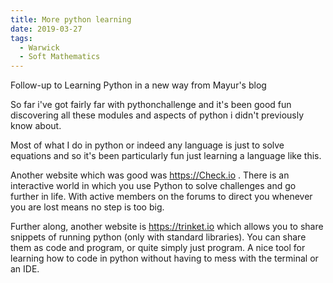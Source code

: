 ```yaml
---
title: More python learning
date: 2019-03-27
tags:
  - Warwick
  - Soft Mathematics
---
```

Follow-up to Learning Python in a new way from Mayur's blog

So far i've got fairly far with pythonchallenge and it's been good fun discovering all these modules and aspects of python i didn't previously know about.

Most of what I do in python or indeed any language is just to solve equations and so it's been particularly fun just learning a language like this.

Another website which was good was https://Check.io . There is an interactive world in which you use Python to solve challenges and go further in life. With active members on the forums to direct you whenever you are lost means no step is too big.

Further along, another website is https://trinket.io which allows you to share snippets of running python (only with standard libraries). You can share them as code and program, or quite simply just program. A nice tool for learning how to code in python without having to mess with the terminal or an IDE.
